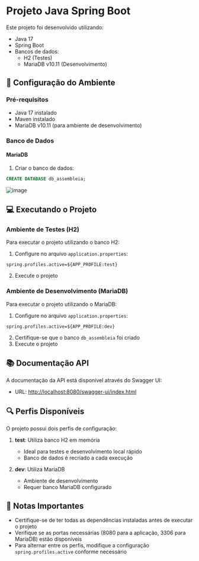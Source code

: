 # Projeto Java Spring Boot

Este projeto foi desenvolvido utilizando:
- Java 17
- Spring Boot
- Bancos de dados:
  - H2 (Testes)
  - MariaDB v10.11 (Desenvolvimento)

## 🚀 Configuração do Ambiente

### Pré-requisitos
- Java 17 instalado
- Maven instalado
- MariaDB v10.11 (para ambiente de desenvolvimento)

### Banco de Dados

#### MariaDB
1. Criar o banco de dados:
```sql
CREATE DATABASE db_assembleia;
```
![image](https://github.com/user-attachments/assets/e1e94748-1534-4e83-8d77-b77c837baa35)


## 💻 Executando o Projeto

### Ambiente de Testes (H2)
Para executar o projeto utilizando o banco H2:
1. Configure no arquivo `application.properties`:
```properties
spring.profiles.active=${APP_PROFILE:test}
```
2. Execute o projeto

### Ambiente de Desenvolvimento (MariaDB)
Para executar o projeto utilizando o MariaDB:
1. Configure no arquivo `application.properties`:
```properties
spring.profiles.active=${APP_PROFILE:dev}
```
2. Certifique-se que o banco `db_assembleia` foi criado
3. Execute o projeto

## 📚 Documentação API

A documentação da API está disponível através do Swagger UI:
- URL: [http://localhost:8080/swagger-ui/index.html](http://localhost:8080/swagger-ui/index.html)

## 🔍 Perfis Disponíveis

O projeto possui dois perfis de configuração:

1. **test**: Utiliza banco H2 em memória
   - Ideal para testes e desenvolvimento local rápido
   - Banco de dados é recriado a cada execução

2. **dev**: Utiliza MariaDB
   - Ambiente de desenvolvimento
   - Requer banco MariaDB configurado

## 📝 Notas Importantes

- Certifique-se de ter todas as dependências instaladas antes de executar o projeto
- Verifique se as portas necessárias (8080 para a aplicação, 3306 para MariaDB) estão disponíveis
- Para alternar entre os perfis, modifique a configuração `spring.profiles.active` conforme necessário

